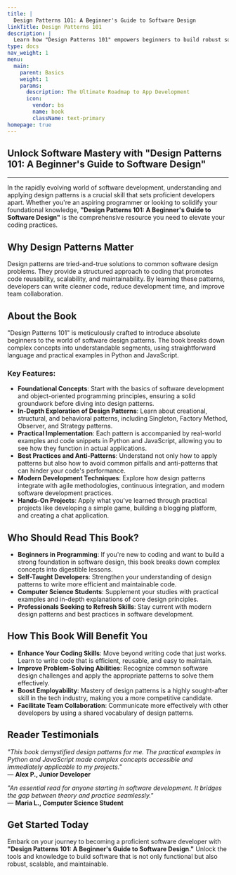 ```yaml
---
title: |
  Design Patterns 101: A Beginner's Guide to Software Design
linkTitle: Design Patterns 101
description: |
  Learn how "Design Patterns 101" empowers beginners to build robust software using practical design patterns in Python and JavaScript. Elevate your coding skills today.
type: docs
nav_weight: 1
menu:
  main:
    parent: Basics
    weight: 1
    params:
      description: The Ultimate Roadmap to App Development
      icon:
        vendor: bs
        name: book
        className: text-primary
homepage: true
---
```



## Unlock Software Mastery with "Design Patterns 101: A Beginner's Guide to Software Design"


---

In the rapidly evolving world of software development, understanding and applying design patterns is a crucial skill that sets proficient developers apart. Whether you're an aspiring programmer or looking to solidify your foundational knowledge, **"Design Patterns 101: A Beginner's Guide to Software Design"** is the comprehensive resource you need to elevate your coding practices.

## Why Design Patterns Matter

Design patterns are tried-and-true solutions to common software design problems. They provide a structured approach to coding that promotes code reusability, scalability, and maintainability. By learning these patterns, developers can write cleaner code, reduce development time, and improve team collaboration.

## About the Book

"Design Patterns 101" is meticulously crafted to introduce absolute beginners to the world of software design patterns. The book breaks down complex concepts into understandable segments, using straightforward language and practical examples in Python and JavaScript.

### Key Features:

- **Foundational Concepts**: Start with the basics of software development and object-oriented programming principles, ensuring a solid groundwork before diving into design patterns.
- **In-Depth Exploration of Design Patterns**: Learn about creational, structural, and behavioral patterns, including Singleton, Factory Method, Observer, and Strategy patterns.
- **Practical Implementation**: Each pattern is accompanied by real-world examples and code snippets in Python and JavaScript, allowing you to see how they function in actual applications.
- **Best Practices and Anti-Patterns**: Understand not only how to apply patterns but also how to avoid common pitfalls and anti-patterns that can hinder your code's performance.
- **Modern Development Techniques**: Explore how design patterns integrate with agile methodologies, continuous integration, and modern software development practices.
- **Hands-On Projects**: Apply what you've learned through practical projects like developing a simple game, building a blogging platform, and creating a chat application.

## Who Should Read This Book?

- **Beginners in Programming**: If you're new to coding and want to build a strong foundation in software design, this book breaks down complex concepts into digestible lessons.
- **Self-Taught Developers**: Strengthen your understanding of design patterns to write more efficient and maintainable code.
- **Computer Science Students**: Supplement your studies with practical examples and in-depth explanations of core design principles.
- **Professionals Seeking to Refresh Skills**: Stay current with modern design patterns and best practices in software development.

## How This Book Will Benefit You

- **Enhance Your Coding Skills**: Move beyond writing code that just works. Learn to write code that is efficient, reusable, and easy to maintain.
- **Improve Problem-Solving Abilities**: Recognize common software design challenges and apply the appropriate patterns to solve them effectively.
- **Boost Employability**: Mastery of design patterns is a highly sought-after skill in the tech industry, making you a more competitive candidate.
- **Facilitate Team Collaboration**: Communicate more effectively with other developers by using a shared vocabulary of design patterns.

## Reader Testimonials

*"This book demystified design patterns for me. The practical examples in Python and JavaScript made complex concepts accessible and immediately applicable to my projects."*  
— **Alex P., Junior Developer**

*"An essential read for anyone starting in software development. It bridges the gap between theory and practice seamlessly."*  
— **Maria L., Computer Science Student**

## Get Started Today

Embark on your journey to becoming a proficient software developer with **"Design Patterns 101: A Beginner's Guide to Software Design."** Unlock the tools and knowledge to build software that is not only functional but also robust, scalable, and maintainable.

